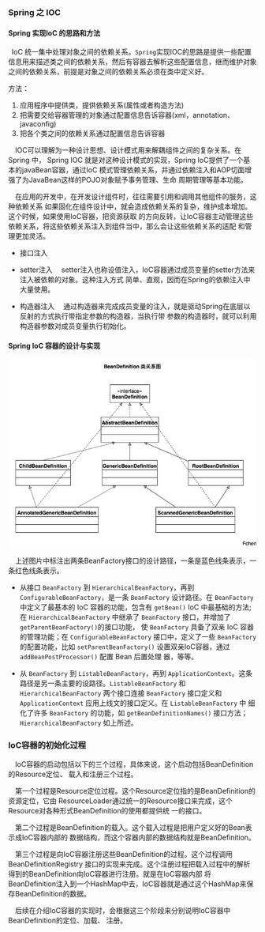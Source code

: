 ### Spring 之 IOC

#### Spring 实现IoC 的思路和方法

&ensp;IoC 统一集中处理对象之间的依赖关系。`Spring`实现IOC的思路是提供一些配置信息用来描述类之间的依赖关系，然后有容器去解析这些配置信息，继而维护对象之间的依赖关系，前提是对象之间的依赖关系必须在类中定义好。

方法：

1. 应用程序中提供类，提供依赖关系(属性或者构造方法)
2. 把需要交给容器管理的对象通过配置信息告诉容器(xml，annotation、javaconfig)
3. 把各个类之间的依赖关系通过配置信息告诉容器


&ensp;&ensp;IOC可以理解为一种设计思想、设计模式用来解耦组件之间的复杂关系。在Spring 中，
Spring IOC 就是对这种设计模式的实现，Spring IoC提供了一个基本的javaBean容器，通过IoC
模式管理依赖关系，并通过依赖注入和AOP切面增强了为JavaBean这样的POJO对象赋予事务管理、生命
周期管理等基本功能。

&ensp;&ensp;在应用的开发中，在开发设计组件时，往往需要引用和调用其他组件的服务，这种依赖关系
如果固化在组件设计中，就会造成依赖关系的复杂，维护成本增加。这个时候，如果使用IoC容器，把资源获取
的方向反转，让IoC容器主动管理这些依赖关系，将这些依赖关系注入到组件当中，那么会让这些依赖关系的适配
和管理更加灵活。

* 接口注入

* setter注入
&ensp;&ensp;setter注入也称设值注入，IoC容器通过成员变量的setter方法来注入被依赖的对象。这种注入方式
简单、直观，因而在Spring的依赖注入中大量使用。

* 构造器注入
&ensp;&ensp;通过构造器来完成成员变量的注入，就是驱动Spring在底层以反射的方式执行带指定参数的构造器，当执行带
参数的构造器时，就可以利用构造器参数对成员变量执行初始化。

#### Spring IoC 容器的设计与实现

<div align="center">
    <img src="https://github.com/FunCheney/spring/blob/master/spring-src-read/src/main/java/my/image/bean/BeanDefinition_class.jpg">
 </div>
 
 &ensp;&ensp;上述图片中标注出两条BeanFactory接口的设计路径，一条是蓝色线条表示，一条红色线条表示。
 
* 从接口 `BeanFactory` 到 `HierarchicalBeanFactory`，再到 `ConfigurableBeanFactory`，是一条 `BeanFactory`
  设计路径。在 `BeanFactory` 中定义了最基本的 IoC 容器的功能，包含有 `getBean()` IoC 中最基础的方法;
  在 `HierarchicalBeanFactory` 中继承了 `BeanFactory` 接口，并增加了 `getParentBeanFactory()`的接口功能，
  使 `BeanFactory` 具备了双亲 IoC 容器的管理功能；在 `ConfigurableBeanFactory` 接口中，定义了一些 `BeanFactory`
  的配置功能，比如 `setParentBeanFactory()` 设置双亲IoC容器，通过 `addBeanPostProcessor()` 配置 Bean 后置处理
  器，等等。
  
* 从 `BeanFactory` 到 `ListableBeanFactory`，再到 `ApplicationContext`。这条路径是另一条主要的设路径。`ListableBeanFactory` 和 `HierarchicalBeanFactory`
两个接口连接 `BeanFactory` 接口定义和 `ApplicationContext` 应用上线文的接口定义。在 `ListableBeanFactory` 中
细化了许多 `BeanFactory` 的功能，如 `getBeanDefinitionNames()` 接口方法；`HierarchicalBeanFactory` 如上所述。
 


### IoC容器的初始化过程
&ensp;&ensp;IoC容器的启动包括以下的三个过程，具体来说，这个启动包括BeanDefinition的Resource定位、
载入和注册三个过程。

&ensp;&ensp;第一个过程是Resource定位过程。这个Resource定位指的是BeanDefinition的资源定位，它由
ResourceLoader通过统一的Resource接口来完成，这个Resource对各种形式BeanDefinition的使用都提供统
一的接口。

&ensp;&ensp;第二个过程是BeanDefinition的载入。这个载入过程是把用户定义好的Bean表示成IoC容器内部的
数据结构，而这个容器内部的数据结构就是BeanDefinition。

&ensp;&ensp;第三个过程是向IoC容器注册这些BeanDefinition的过程。这个过程调用BeanDefinitionRegistry
接口的实现来完成。这个注册过程把载入过程中的解析得到的BeanDefinition向IoC容器进行注册。就是在IoC容器内部
将BeanDefinition注入到一个HashMap中去，IoC容器就是通过这个HashMap来保存BeanDefinition的数据。

&ensp;&ensp;后续在介绍IoC容器的实现时，会根据这三个阶段来分别说明IoC容器中BeanDefinition的定位、加载、
注册。